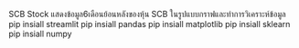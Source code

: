 SCB Stock แสดงข้อมูล6เดือนย้อนหลังของหุ้น SCB ในรูปแบบกราฟและทำการวิเคราะห์ข้อมูล
pip insiall streamlit
pip insiall pandas
pip insiall matplotlib
pip insiall sklearn
pip insiall numpy